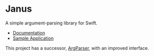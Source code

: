 # Janus

A simple argument-parsing library for Swift.

* [Documentation](http://www.dmulholl.com/docs/janus-swift/)
* [Sample Application](https://github.com/dmulholl/janus-swift/blob/master/Sources/JanusExample/main.swift)

This project has a successor, [ArgParser](https://github.com/dmulholl/argparser), with an improved interface.
